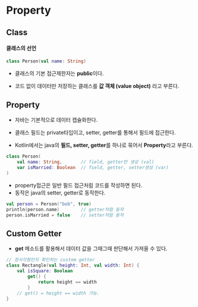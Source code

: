 # Property

## Class

#### 클래스의 선언

```kotlin
class Person(val name: String)
```

- 클래스의 기본 접근제한자는 **public**이다.

- 코드 없이 데이터만 저장하는 클래스를 **값 객체 (value object)** 라고 부른다.

## Property

- 자바는 기본적으로 데이터 캡슐화한다.
- 클래스 필드는 private타입이고, setter, getter를 통해서 필드에 접근한다.

- Kotlin에서는 java의 **필드, setter, getter**를 하나로 묶어서 **Property**라고 부른다.

```kotlin
class Person(
    val name: String,       // field, getter만 생성 (val)
    var isMarried: Boolean  // field, getter, setter생성 (var)
)
```

- property접근은 일반 필드 접근처럼 코드를 작성하면 된다.
- 동작은 java의 setter, getter로 동작한다.

```kotlin
val person = Person("bob", true)
println(person.name)        // getter처럼 동작
person.isMarried = false    // setter처럼 동작
```

## Custom Getter

- **get** 메소드를 활용해서 데이터 값을 그때그때 판단해서 가져올 수 있다.

```kotlin
// 정사각형인지 확인하는 custom getter
class Rectangle(val height: Int, val width: Int) {
    val isSquare: Boolean
        get() {
            return height == width
        }
    // get() = height == width 가능.
}
```